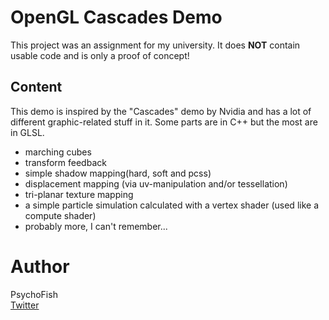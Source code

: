 # OpenGL Cascades Demo
This project was an assignment for my university. It does **NOT** contain usable code and is only a proof of concept!

## Content
This demo is inspired by the "Cascades" demo by Nvidia and has a lot of different graphic-related stuff in it. Some parts are in C++ but the most are in GLSL.
- marching cubes
- transform feedback
- simple shadow mapping(hard, soft and pcss)
- displacement mapping (via uv-manipulation and/or tessellation)
- tri-planar texture mapping
- a simple particle simulation calculated with a vertex shader (used like a compute shader)
- probably more, I can't remember...


# Author
PsychoFish  
[Twitter](https://twitter.com/psychofish_)
